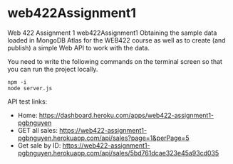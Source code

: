 # web422Assignment1
Web 422 Assignment 1
web422Assignment1
Obtaining the sample data loaded in MongoDB Atlas for the WEB422 course as well as to create (and publish) a simple Web API to work with the data.

You need to write the following commands on the terminal screen so that you can run the project locally.
```
npm -i
node server.js
```
API test links:

* Home: https://dashboard.heroku.com/apps/web422-assignment1-pgbnguyen
* GET all sales: https://web422-assignment1-pgbnguyen.herokuapp.com/api/sales?page=1&perPage=5
* Get sale by ID: https://web422-assignment1-pgbnguyen.herokuapp.com/api/sales/5bd761dcae323e45a93cd035
